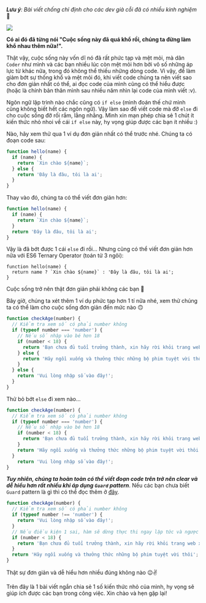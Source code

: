 ***Lưu ý**: Bài viết chống chỉ định cho các dev già cỗi đã có nhiều kinh nghiệm* :slightly_smiling_face:

![](https://images.viblo.asia/39cdba59-5be1-44f9-baa4-ca7262589f85.jpg)

**Có ai đó đã từng nói "Cuộc sống này đã quá khổ rồi, chúng ta đừng làm khổ nhau thêm nữa!".**

Thật vậy, cuộc sống này vốn dĩ nó đã rất phức tạp và mệt mỏi, mà dân `Coder` như mình và các bạn nhiều lúc còn mệt mỏi hơn bởi vô số những áp lực từ khác nữa, trong đó không thể thiếu những dòng code. Vì vậy, để làm giảm bớt sự thống khổ và mệt mỏi đó, khi viết code chúng ta nên viết sao cho đơn giản nhất có thể, ai đọc code của mình cũng có thể hiểu được (hoặc là chính bản thân mình sau nhiều năm nhìn lại code của mình viết :v).

Ngôn ngữ lập trình nào chắc cũng có `if else` (mình đoán thế chứ mình cũng không biết hết các ngôn ngữ). Vậy làm sao để viết code mà đỡ `else` đi cho cuộc sống đỡ rối rắm, lằng nhằng. Mình xin mạn phép chia sẻ 1 chút ít kiến thức nhỏ nhoi về cái `if else` này, hy vọng giúp được các bạn ít nhiều :)

Nào, hãy xem thử qua 1 ví dụ đơn giản nhất có thể trước nhé. Chúng ta có đoạn code sau:

```javascript
function hello(name) {
  if (name) {
    return `Xin chào ${name}`;
  } else {
    return 'Đây là đâu, tôi là ai';
  }
}
```

Thay vào đó, chúng ta có thể viết đơn giản hơn:

```javascript
function hello(name) {
  if (name) {
    return `Xin chào ${name}`;
  } 
  return 'Đây là đâu, tôi là ai';
}
```

Vậy là đã bớt được 1 cái `else` đi rồi... Nhưng cũng có thể viết đơn giản hơn nữa với ES6 Ternary Operator (toán tử 3 ngôi):

```
function hello(name) {
  return name ? `Xin chào ${name}` : 'Đây là đâu, tôi là ai';
}
```

Cuộc sống trở nên thật đơn giản phải không các bạn :slightly_smiling_face:

Bây giờ, chúng ta xét thêm 1 ví dụ phức tạp hơn 1 tí nữa nhé, xem thử chúng ta có thể làm cho cuộc sống đơn giản đến mức nào :upside_down_face:

```javascript
function checkAge(number) {
  // Kiểm tra xem số có phải number không
  if (typeof number === 'number') {
    // Nếu số nhập vào bé hơn 18
    if (number < 18) {
      return 'Bạn chưa đủ tuổi trưởng thành, xin hãy rời khỏi trang web x....com';
    } else {
      return 'Hãy ngồi xuống và thưởng thức những bộ phim tuyệt vời thôi';
    }
  } else {
    return 'Vui lòng nhập số vào đây!';
  }
}
```

Thử bỏ bớt `else` đi xem nào...

```javascript
function checkAge(number) {
  // Kiểm tra xem số có phải number không
  if (typeof number === 'number') {
    // Nếu số nhập vào bé hơn 18
    if (number < 18) {
      return 'Bạn chưa đủ tuổi trưởng thành, xin hãy rời khỏi trang web x....com';
    }
    return 'Hãy ngồi xuống và thưởng thức những bộ phim tuyệt vời thôi';
  }
    return 'Vui lòng nhập số vào đây!';
}
```

***Tuy nhiên, chúng ta hoàn toàn có thể viết đoạn code trên trở nên clear và dễ hiểu hơn rất nhiều khi áp dụng `Guard` pattern***.
Nếu các bạn chưa biết `Guard` pattern là gì thì có thể đọc thêm ở [đây](https://learningactors.com/javascript-guard-clauses-how-you-can-refactor-conditional-logic/).

```javascript
function checkAge(number) {
  // Kiểm tra xem số có phải number không
  if (typeof number !== 'number') {
    return 'Vui lòng nhập số vào đây!';
  }
  // Nếu điều kiện 1 sai, hàm sẽ dừng thực thi ngay lập tức và ngược lại
  if (number < 18) {
    return 'Bạn chưa đủ tuổi trưởng thành, xin hãy rời khỏi trang web x....com';
  }
  return 'Hãy ngồi xuống và thưởng thức những bộ phim tuyệt vời thôi';
}
```

Thật sự đơn giản và dễ hiểu hơn nhiều đúng không nào :wink::v: 

Trên đây là 1 bài viết ngắn chia sẻ 1 số kiến thức nhỏ của mình, hy vọng sẽ giúp ích được các bạn trong công việc. Xin chào và hẹn gặp lại!